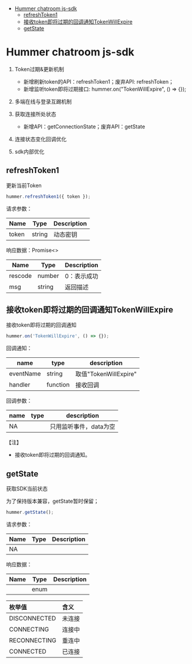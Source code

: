 

<!-- TOC -->

- [Hummer chatroom js-sdk](#hummer-chatroom-js-sdk)
    - [refreshToken1](#refreshtoken1)
    - [接收token即将过期的回调通知TokenWillExpire](#接收token即将过期的回调通知tokenwillexpire)
    - [getState](#getstate)

<!-- /TOC -->

# Hummer chatroom js-sdk

1. Token过期&更新机制
   * 新增刷新token的API：refreshToken1；废弃API: refreshToken；
   * 新增监听token即将过期接口: hummer.on("TokenWillExpire", () => {});

1. 多端在线与登录互踢机制

1. 获取连接所处状态
   * 新增API：getConnectionState；废弃API：getState

1. 连接状态变化回调优化

1. sdk内部优化


## refreshToken1

更新当前Token

```javascript
hummer.refreshToken1({ token });
```

请求参数：

| Name      | Type                    | Description                                         |
| --------- | ----------------------- | --------------------------------------------------- |
| token     | string                  |           动态密钥                                  |

响应数据：Promise<>

| Name      | Type   | Description                 |
| --------- | ------ | --------------------------- |
| rescode   | number | 0：表示成功                 |
| msg       | string | 返回描述                    |


## 接收token即将过期的回调通知TokenWillExpire

接收token即将过期的回调通知

```javascript
hummer.on('TokenWillExpire', () => {});
```

回调通知：

| name    | type    | description                 |
| ------- | ------- | --------------------------- |
| eventName | string    | 取值"TokenWillExpire"       |
| handler   | function  | 接收回调                 |

回调参数：

| name    | type    | description                 |
| ------- | ------- | --------------------------- |
| NA      |         |  只用监听事件，data为空       |

【注】
* 接收token即将过期的回调通知。


## getState

获取SDK当前状态

为了保持版本兼容，getState暂时保留；

```javascript
hummer.getState();
```

请求参数：

| Name      | Type                    | Description                                         |
| --------- | ----------------------- | --------------------------------------------------- |
| NA        |                         |                                                     |

响应数据：

| Name      | Type   | Description                 |
| --------- | ------ | --------------------------- |
|           | enum   |                             |

| 枚举值 | 含义 |
| :--- | :--- |
| DISCONNECTED | 未连接 |
| CONNECTING | 连接中 |
| RECONNECTING | 重连中 |
| CONNECTED | 已连接 |



